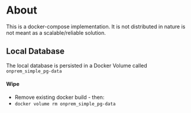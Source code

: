 # About
This is a docker-compose implementation.  It is not distributed in nature is not meant as a scalable/reliable solution.


## Local Database
The local database is persisted in a Docker Volume called `onprem_simple_pg-data`


#### Wipe
- Remove existing docker build - then:
- `docker volume rm onprem_simple_pg-data`